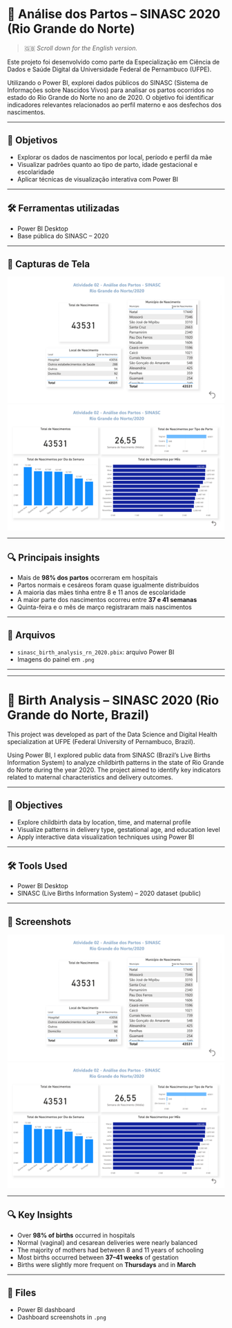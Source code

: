 # 🤰 Análise dos Partos – SINASC 2020 (Rio Grande do Norte)

> 🇬🇧 *Scroll down for the English version.*

Este projeto foi desenvolvido como parte da Especialização em Ciência de Dados e Saúde Digital da Universidade Federal de Pernambuco (UFPE).

Utilizando o Power BI, explorei dados públicos do SINASC (Sistema de Informações sobre Nascidos Vivos) para analisar os partos ocorridos no estado do Rio Grande do Norte no ano de 2020. O objetivo foi identificar indicadores relevantes relacionados ao perfil materno e aos desfechos dos nascimentos.

---

## 🎯 Objetivos

- Explorar os dados de nascimentos por local, período e perfil da mãe  
- Visualizar padrões quanto ao tipo de parto, idade gestacional e escolaridade  
- Aplicar técnicas de visualização interativa com Power BI

---

## 🛠️ Ferramentas utilizadas

- Power BI Desktop  
- Base pública do SINASC – 2020

---

## 📸 Capturas de Tela

![Visão geral do painel](dashboard_1.png)  
![Indicadores maternos](dashboard_2.png)

---

## 🔍 Principais insights

- Mais de **98% dos partos** ocorreram em hospitais  
- Partos normais e cesáreos foram quase igualmente distribuídos  
- A maioria das mães tinha entre 8 e 11 anos de escolaridade  
- A maior parte dos nascimentos ocorreu entre **37 e 41 semanas**  
- Quinta-feira e o mês de março registraram mais nascimentos

---

## 📁 Arquivos

- `sinasc_birth_analysis_rn_2020.pbix`: arquivo Power BI  
- Imagens do painel em `.png`

---

---

# 🤰 Birth Analysis – SINASC 2020 (Rio Grande do Norte, Brazil)

This project was developed as part of the Data Science and Digital Health specialization at UFPE (Federal University of Pernambuco, Brazil).

Using Power BI, I explored public data from SINASC (Brazil’s Live Births Information System) to analyze childbirth patterns in the state of Rio Grande do Norte during the year 2020. The project aimed to identify key indicators related to maternal characteristics and delivery outcomes.

---

## 🎯 Objectives

- Explore childbirth data by location, time, and maternal profile  
- Visualize patterns in delivery type, gestational age, and education level  
- Apply interactive data visualization techniques using Power BI

---

## 🛠️ Tools Used

- Power BI Desktop  
- SINASC (Live Births Information System) – 2020 dataset (public)

---

## 📸 Screenshots

![Dashboard overview](dashboard_1.png)  
![Maternal indicators](dashboard_2.png)

---

## 🔍 Key Insights

- Over **98% of births** occurred in hospitals  
- Normal (vaginal) and cesarean deliveries were nearly balanced  
- The majority of mothers had between 8 and 11 years of schooling  
- Most births occurred between **37–41 weeks** of gestation  
- Births were slightly more frequent on **Thursdays** and in **March**

---

## 📁 Files

- Power BI dashboard  
- Dashboard screenshots in `.png`
